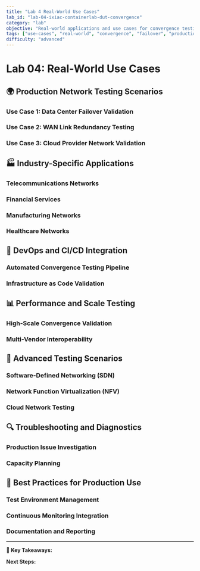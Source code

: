 ```yaml
---
title: "Lab 4 Real-World Use Cases"
lab_id: "lab-04-ixiac-containerlab-dut-convergence"
category: "lab"
objective: "Real-world applications and use cases for convergence testing and failover validation techniques."
tags: ["use-cases", "real-world", "convergence", "failover", "production"]
difficulty: "advanced"
---
```


# Lab 04: Real-World Use Cases

## 🌍 Production Network Testing Scenarios

### **Use Case 1: Data Center Failover Validation**


### **Use Case 2: WAN Link Redundancy Testing**


### **Use Case 3: Cloud Provider Network Validation**


## 🏭 Industry-Specific Applications

### **Telecommunications Networks**


### **Financial Services**


### **Manufacturing Networks**


### **Healthcare Networks**


## 🔧 DevOps and CI/CD Integration

### **Automated Convergence Testing Pipeline**


### **Infrastructure as Code Validation**


## 📊 Performance and Scale Testing

### **High-Scale Convergence Validation**


### **Multi-Vendor Interoperability**


## 🚀 Advanced Testing Scenarios

### **Software-Defined Networking (SDN)**


### **Network Function Virtualization (NFV)**


### **Cloud Network Testing**


## 🔍 Troubleshooting and Diagnostics

### **Production Issue Investigation**


### **Capacity Planning**


## 🎯 Best Practices for Production Use

### **Test Environment Management**


### **Continuous Monitoring Integration**


### **Documentation and Reporting**


---

**🎯 Key Takeaways:**

**Next Steps:**
